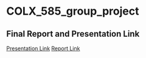 # COLX_585_group_project


## Final Report and Presentation Link 
[Presentation Link](https://github.com/MistryWoman/Classifying-human-text-from-GPT2-generated-text/blob/master/Milestone4/COLX_585_group3_presentation.pptx)
[Report Link](https://github.com/MistryWoman/Classifying-human-text-from-GPT2-generated-text/blob/master/Milestone4/Milestone_4_report.pdf)

